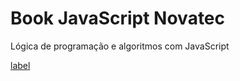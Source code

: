 # Book JavaScript Novatec
Lógica de programação e algoritmos com JavaScript

[label](https://amzn.to/3e2HwLM)